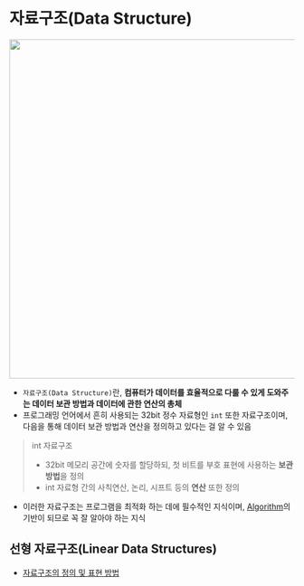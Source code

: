 # 자료구조(Data Structure)

<img src="https://waytoeasylearn.com/storage/2024/05/What-is-Data-Structure-1536x1115.png.webp" width="1200" height="600"/>

- `자료구조(Data Structure)`란, **컴퓨터가 데이터를 효율적으로 다룰 수 있게 도와주는 데이터 보관 방법과 데이터에 관한 연산의 총체**
- 프로그래밍 언어에서 흔히 사용되는 32bit 정수 자료형인 `int` 또한 자료구조이며, 다음을 통해 데이터 보관 방법과 연산을 정의하고 있다는 걸 알 수 있음

> int 자료구조  
> - 32bit 메모리 공간에 숫자를 할당하되, 첫 비트를 부호 표현에 사용하는 <b>보관 방법</b>을 정의
> - int 자료형 간의 사칙연산, 논리, 시프트 등의 <b>연산</b> 또한 정의 

- 이러한 자료구조는 프로그램을 최적화 하는 데에 필수적인 지식이며, [Algorithm](/Algorithm/Algorithm%20Learning%20Guide.md)의 기반이 되므로 꼭 잘 알아야 하는 지식  

## 선형 자료구조(Linear Data Structures)

- [자료구조의 정의 및 표현 방법](/Data%20Structure/Abastract%20Data%20Type.md)

